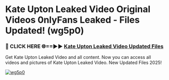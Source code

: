 # Kate Upton Leaked Video Original Videos 0nlyFans Leaked - Files Updated! (wg5p0)

<h3>🔴 CLICK HERE 🌐==►► <a href="https://tinyurl.com/2wckxsce" rel="nofollow">Kate Upton Leaked Video Updated Files</a></h3>

Get Kate Upton Leaked Video and all content. Now you can access all videos and pictures of Kate Upton Leaked Video. New Updated Files 2025!

[![wg5p0](https://i.imgur.com/AFduVYN.gif)](https://tinyurl.com/2wckxsce)
